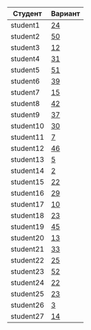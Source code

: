 | **Студент** | **Вариант**|
|-------------|------------|
| student1 | [24](./tasks/24) |
| student2 | [50](./tasks/50) |
| student3 | [12](./tasks/12) |
| student4 | [31](./tasks/31) |
| student5 | [51](./tasks/51) |
| student6 | [39](./tasks/39) |
| student7 | [15](./tasks/15) |
| student8 | [42](./tasks/42) |
| student9 | [37](./tasks/37) |
| student10 | [30](./tasks/30) |
| student11 | [7](./tasks/7) |
| student12 | [46](./tasks/46) |
| student13 | [5](./tasks/5) |
| student14 | [2](./tasks/2) |
| student15 | [22](./tasks/22) |
| student16 | [29](./tasks/29) |
| student17 | [10](./tasks/10) |
| student18 | [23](./tasks/23) |
| student19 | [45](./tasks/45) |
| student20 | [13](./tasks/13) |
| student21 | [33](./tasks/33) |
| student22 | [25](./tasks/25) |
| student23 | [52](./tasks/52) |
| student24 | [22](./tasks/22) |
| student25 | [23](./tasks/23) |
| student26 | [3](./tasks/3) |
| student27 | [14](./tasks/14) |
